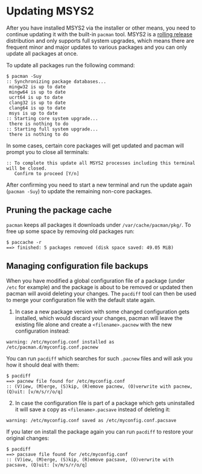 # Updating MSYS2

After you have installed MSYS2 via the installer or other means, you need to continue updating it with the built-in `pacman` tool. MSYS2 is a [rolling release](https://en.wikipedia.org/wiki/Rolling_release) distribution and only supports full system upgrades, which means there are frequent minor and major updates to various packages and you can only update all packages at once.

To update all packages run the following command:

```console
$ pacman -Suy
:: Synchronizing package databases...
 mingw32 is up to date
 mingw64 is up to date
 ucrt64 is up to date
 clang32 is up to date
 clang64 is up to date
 msys is up to date
:: Starting core system upgrade...
 there is nothing to do
:: Starting full system upgrade...
 there is nothing to do
```

In some cases, certain core packages will get updated and pacman will prompt you to close all terminals:

```console
:: To complete this update all MSYS2 processes including this terminal will be closed.
   Confirm to proceed [Y/n]
```

After confirming you need to start a new terminal and run the update again (`pacman -Suy`) to update the remaining non-core packages.

## Pruning the package cache

`pacman` keeps all packages it downloads under `/var/cache/pacman/pkg/`. To free up some space by removing old packages run:

```console
$ paccache -r
==> finished: 5 packages removed (disk space saved: 49.05 MiB)
```

## Managing configuration file backups

When you have modified a global configuration file of a package (under `/etc` for example) and the package is about to be removed or updated then pacman will avoid deleting your changes. The `pacdiff` tool can then be used to merge your configuration file with the default state again.

1) In case a new package version with some changed configuration gets installed, which would discard your changes, pacman will leave the existing file alone and create a `<filename>.pacnew` with the new configuration instead:

```console
warning: /etc/myconfig.conf installed as /etc/pacman.d/myconfig.conf.pacnew
```

You can run `pacdiff` which searches for such `.pacnew` files and will ask you how it should deal with them:

```console
$ pacdiff
==> pacnew file found for /etc/myconfig.conf
:: (V)iew, (M)erge, (S)kip, (R)emove pacnew, (O)verwrite with pacnew, (Q)uit: [v/m/s/r/o/q]
```

2) In case the configuration file is part of a package which gets uninstalled it will save a copy as `<filename>.pacsave` instead of deleting it:

```console
warning: /etc/myconfig.conf saved as /etc/myconfig.conf.pacsave
```

If you later on install the package again you can run `pacdiff` to restore your original changes:

```console
$ pacdiff
==> pacsave file found for /etc/myconfig.conf
:: (V)iew, (M)erge, (S)kip, (R)emove pacsave, (O)verwrite with pacsave, (Q)uit: [v/m/s/r/o/q]
```
